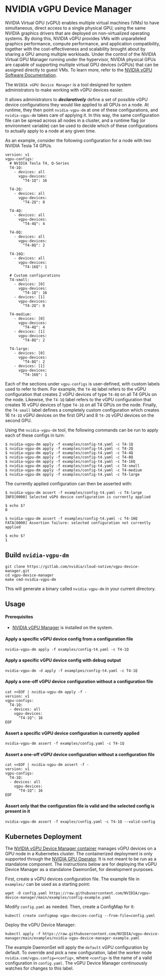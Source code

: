 # NVIDIA vGPU Device Manager

NVIDIA Virtual GPU (vGPU) enables multiple virtual machines (VMs) to have simultaneous, direct access to a single physical GPU, using the same NVIDIA graphics drivers that are deployed on non-virtualized operating systems.
By doing this, NVIDIA vGPU provides VMs with unparalleled graphics performance, compute performance, and application compatibility, together with the cost-effectiveness and scalability brought about by sharing a GPU among multiple workloads.
Under the control of the NVIDIA Virtual GPU Manager running under the hypervisor, NVIDIA physical GPUs are capable of supporting multiple virtual GPU devices (vGPUs) that can be assigned directly to guest VMs.
To learn more, refer to the [NVIDIA vGPU Software Documentation](https://docs.nvidia.com/grid/).

The `NVIDIA vGPU Device Manager` is a tool designed for system administrators to make working with vGPU devices easier.

It allows administrators to ***declaratively*** define a set of possible vGPU device
configurations they would like applied to all GPUs on a node. At runtime, they
then point `nvidia-vgpu-dm` at one of these configurations, and
`nvidia-vgpu-dm` takes care of applying it. In this way, the same
configuration file can be spread across all nodes in a cluster, and a runtime
flag (or environment variable) can be used to decide which of these
configurations to actually apply to a node at any given time.

As an example, consider the following configuration for a node with two NVIDIA Tesla T4 GPUs.

```
version: v1
vgpu-configs:
  # NVIDIA Tesla T4, Q-Series
  T4-1Q:
    - devices: all
      vgpu-devices:
        "T4-1Q": 16

  T4-2Q:
    - devices: all
      vgpu-devices:
        "T4-2Q": 8

  T4-4Q:
    - devices: all
      vgpu-devices:
        "T4-4Q": 4

  T4-8Q:
    - devices: all
      vgpu-devices:
        "T4-8Q": 2

  T4-16Q:
    - devices: all
      vgpu-devices:
        "T4-16Q": 1

  # Custom configurations
  T4-small:
    - devices: [0]
      vgpu-devices:
        "T4-1Q": 16
    - devices: [1]
      vgpu-devices:
        "T4-2Q": 8

  T4-medium:
    - devices: [0]
      vgpu-devices:
        "T4-4Q": 4
    - devices: [1]
      vgpu-devices:
        "T4-8Q": 2

  T4-large:
    - devices: [0]
      vgpu-devices:
        "T4-8Q": 2
    - devices: [1]
      vgpu-devices:
        "T4-16Q": 1
```

Each of the sections under `vgpu-configs` is user-defined, with custom labels used to refer to them. For example, the `T4-8Q` label refers to the vGPU configuration that creates 2 vGPU devices of type `T4-8Q` on all T4 GPUs on the node. Likewise, the `T4-1Q` label refers to the vGPU configuration that creates 16 vGPU devices of type `T4-1Q` on all T4 GPUs on the node. Finally, the `T4-small` label defines a completely custom configuration which creates 16 `T4-1Q` vGPU devices on the first GPU and 8 `T4-2Q` vGPU devices on the second GPU.

Using the `nvidia-vgpu-dm` tool, the following commands can be run to apply each of these configs in turn:
```
$ nvidia-vgpu-dm apply -f examples/config-t4.yaml -c T4-1Q
$ nvidia-vgpu-dm apply -f examples/config-t4.yaml -c T4-2Q
$ nvidia-vgpu-dm apply -f examples/config-t4.yaml -c T4-4Q
$ nvidia-vgpu-dm apply -f examples/config-t4.yaml -c T4-8Q
$ nvidia-vgpu-dm apply -f examples/config-t4.yaml -c T4-16Q
$ nvidia-vgpu-dm apply -f examples/config-t4.yaml -c T4-small
$ nvidia-vgpu-dm apply -f examples/config-t4.yaml -c T4-medium
$ nvidia-vgpu-dm apply -f examples/config-t4.yaml -c T4-large
```

The currently applied configuration can then be asserted with:
```
$ nvidia-vgpu-dm assert -f examples/config-t4.yaml -c T4-large
INFO[0000] Selected vGPU device configuration is currently applied

$ echo $?
0

$ nvidia-vgpu-dm assert -f examples/config-t4.yaml -c T4-16Q
FATA[0000] Assertion failure: selected configuration not currently applied

$ echo $?
1
```

## Build `nvidia-vgpu-dm`

```
git clone https://gitlab.com/nvidia/cloud-native/vgpu-device-manager.git
cd vgpu-device-manager
make cmd-nvidia-vgpu-dm
```

This will generate a binary called `nvidia-vgpu-dm` in your current directory.

## Usage

#### Prerequisites

- [NVIDIA vGPU Manager](https://docs.nvidia.com/grid/latest/grid-vgpu-user-guide/index.html#installing-configuring-grid-vgpu) is installed on the system.

#### Apply a specific vGPU device config from a configuration file
```
nvidia-vgpu-dm apply -f examples/config-t4.yaml -c T4-1Q
```

#### Apply a specific vGPU device config with debug output
```
nvidia-vgpu-dm -d apply -f examplpes/config-t4.yaml -c T4-1Q
```

#### Apply a one-off vGPU device configuration without a configuration file
```
cat <<EOF | nvidia-vgpu-dm apply -f -
version: v1
vgpu-configs:
  T4-1Q:
  - devices: all
    vgpu-devices:
      "T4-1Q": 16
EOF
```

#### Assert a specific vGPU device configuration is currently applied
```
nvidia-vgpu-dm assert -f examples/config.yaml -c T4-1Q
```

#### Assert a one-off vGPU device configuration without a configuration file
```
cat <<EOF | nvidia-vgpu-dm assert -f -
version: v1
vgpu-configs:
  T4-1Q:
  - devices: all
    vgpu-devices:
      "T4-1Q": 16
EOF
```

#### Assert only that the configuration file is valid and the selected config is present in it
```
nvidia-vgpu-dm assert -f exaples/config.yaml -c T4-1Q --valid-config
```

## Kubernetes Deployment

The [NVIDIA vGPU Device Manager container](https://catalog.ngc.nvidia.com/orgs/nvidia/teams/cloud-native/containers/vgpu-device-manager) manages vGPU devices on a GPU node in a Kubernetes cluster.
The containerized deployment is only supported through the [NVIDIA GPU Operator](https://docs.nvidia.com/datacenter/cloud-native/gpu-operator/overview.html).
It is not meant to be run as a standalone component.
The instructions below are for deploying the vGPU Device Manager as a standalone DaemonSet, for development purposes.

First, create a vGPU devices configuration file. The example file in `examples/` can be used as a starting point:

```
wget -O config.yaml https://raw.githubusercontent.com/NVIDIA/vgpu-device-manager/main/examples/config-example.yaml
```

Modify `config.yaml` as needed. Then, create a ConfigMap for it:

```
kubectl create configmap vgpu-devices-config --from-file=config.yaml
```

Deploy the vGPU Device Manager:

```
kubectl apply -f https://raw.githubusercontent.com/NVIDIA/vgpu-device-manager/main/examples/nvidia-vgpu-device-manager-example.yaml
```

The example DaemonSet will apply the `default` vGPU configuration by default. To override and pick a new configuration, label the worker node `nvidia.com/vgpu.config=<config>`, where `<config>` is the name of a valid configuration in `config.yaml`. The vGPU Device Manager continuously watches for changes to this label.
